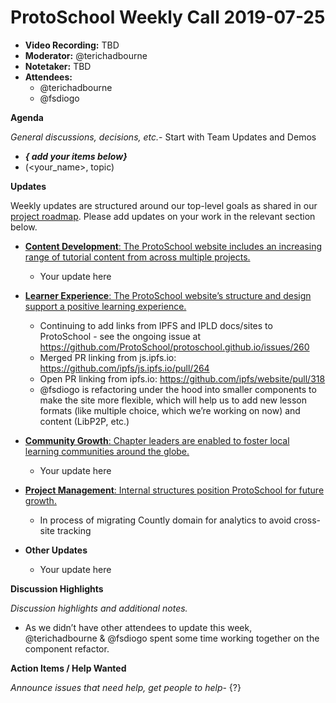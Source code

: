 # ProtoSchool Weekly Call 2019-07-25

-   **Video Recording:** TBD
-   **Moderator:** @terichadbourne
-   **Notetaker:** TBD
-   **Attendees:**
    -   @terichadbourne
    -   @fsdiogo

**Agenda**

_General discussions, decisions, etc._-   Start with Team Updates and Demos
-   **_{ add your items below}_**
-   (&lt;your_name>, topic)


**Updates**

Weekly updates are structured around our top-level goals as shared in our [project roadmap](https://github.com/ProtoSchool/roadmap#protoschool-roadmap). Please add updates on your work in the relevant section below.

-   [**Content Development**: The ProtoSchool website includes an increasing range of tutorial content from across multiple projects.](https://github.com/ProtoSchool/roadmap#content-development)
    -   Your update here

-   [**Learner Experience**: The ProtoSchool website’s structure and design support a positive learning experience.](https://github.com/ProtoSchool/roadmap#learner-experience)

    -   Continuing to add links from IPFS and IPLD docs/sites to ProtoSchool - see the ongoing issue at <https://github.com/ProtoSchool/protoschool.github.io/issues/260>
    -   Merged PR linking from js.ipfs.io: <https://github.com/ipfs/js.ipfs.io/pull/264>
    -   Open PR linking from ipfs.io: <https://github.com/ipfs/website/pull/318>
    -   @fsdiogo is refactoring under the hood into smaller components to make the site more flexible, which will help us to add new lesson formats (like multiple choice, which we’re working on now) and content (LibP2P, etc.)

-   [**Community Growth**: Chapter leaders are enabled to foster local learning communities around the globe.](https://github.com/ProtoSchool/roadmap#community-growth)

    -   Your update here

-   [**Project Management**: Internal structures position ProtoSchool for future growth.](https://github.com/ProtoSchool/roadmap#project-management)

    -   In process of migrating Countly domain for analytics to avoid cross-site tracking

-   **Other Updates**

    -   Your update here

**Discussion Highlights**

_Discussion highlights and additional notes._
-   As we didn’t have other attendees to update this week, @terichadbourne & @fsdiogo spent some time working together on the component refactor.


**Action Items / Help Wanted**

_Announce issues that need help, get people to help_-   {?}

